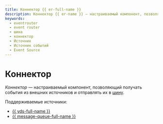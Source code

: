```yaml
---
title: Коннектор {{ er-full-name }}
description: Коннектор {{ er-name }} — настраиваемый компонент, позволяющий получать события из внешних источников.
keywords:
  - eventrouter
  - event router
  - шина
  - коннектор
  - Источник
  - Источник событий
  - Event Source
---
```


# Коннектор

_Коннектор_ — настраиваемый компонент, позволяющий получать события из внешних источников и отправлять их в [шину](bus.md).

Поддерживаемые источники:

* [{{ yds-full-name }}](../../../data-streams/index.yaml)
* [{{ message-queue-full-name }}](../../../message-queue/index.yaml)
